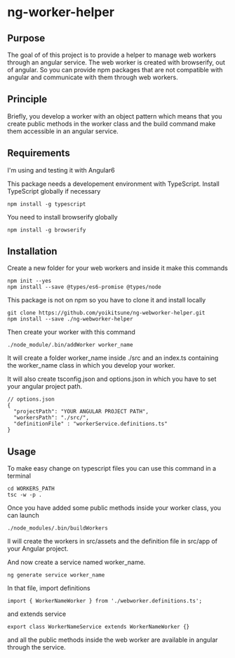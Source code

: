 # ng-worker-helper

## Purpose

The goal of of this project is to provide a helper to manage web workers through
an angular service. The web worker is created with browserify, out of angular. So
you can provide npm packages that are not compatible with angular and communicate
with them through web workers.

## Principle
Briefly, you develop a worker with an object pattern which means that you create
public methods in the worker class and the build command make them accessible
in an angular service.

## Requirements
I'm using and testing it with Angular6

This package needs a developement environment with TypeScript.
Install TypeScript globally if necessary

```
npm install -g typescript
```

You need to install browserify globally
```
npm install -g browserify
```

## Installation
Create a new folder for your web workers and inside it make this commands
```
npm init --yes
npm install --save @types/es6-promise @types/node
```
This package is not on npm so you have to clone it and install locally
```
git clone https://github.com/yoikitsune/ng-webworker-helper.git
npm install --save ./ng-webworker-helper
```
Then create your worker with this command
```
./node_module/.bin/addWorker worker_name
```
It will create a folder worker_name inside ./src and an index.ts containing
the worker_name class in which you develop your worker.

It will also create tsconfig.json and options.json in which you have to set your
angular project path.
```
// options.json
{
  "projectPath": "YOUR ANGULAR PROJECT PATH",
  "workersPath": "./src/",
  "definitionFile" : "workerService.definitions.ts"
}
```

## Usage

To make easy change on typescript files you can use this command in a terminal
```
cd WORKERS_PATH
tsc -w -p .
```
Once you have added some public methods inside your worker class, you can launch
```
./node_modules/.bin/buildWorkers
```
Il will create the workers in src/assets and the definition file in src/app of 
your Angular project.

And now create a service named worker_name.
```
ng generate service worker_name

```
In that file, import definitions
```
import { WorkerNameWorker } from './webworker.definitions.ts';

```
and extends service
```
export class WorkerNameService extends WorkerNameWorker {}
```

and all the public methods inside the web worker are available in angular through
the service.

